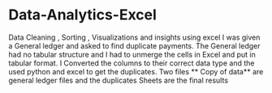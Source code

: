 # Data-Analytics-Excel
Data Cleaning , Sorting , Visualizations and insights using excel
 I was given a General ledger and asked to find duplicate payments. The General ledger had no tabular structure and I had to unmerge the cells in Excel and put in tabular format.
 I Converted the columns to their correct data type and the used python and excel to get the duplicates.
 Two files ** Copy of data** are general ledger files and the duplicates Sheets are the final results
